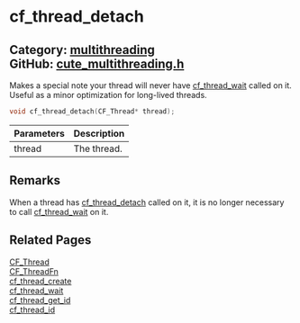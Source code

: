 [//]: # (This file is automatically generated by Cute Framework's docs parser.)
[//]: # (Do not edit this file by hand!)
[//]: # (See: https://github.com/RandyGaul/cute_framework/blob/master/samples/docs_parser.cpp)
[](../header.md ':include')

# cf_thread_detach

Category: [multithreading](/api_reference?id=multithreading)  
GitHub: [cute_multithreading.h](https://github.com/RandyGaul/cute_framework/blob/master/include/cute_multithreading.h)  
---

Makes a special note your thread will never have [cf_thread_wait](/multithreading/cf_thread_wait.md) called on it. Useful as a minor optimization
for long-lived threads.

```cpp
void cf_thread_detach(CF_Thread* thread);
```

Parameters | Description
--- | ---
thread | The thread.

## Remarks

When a thread has [cf_thread_detach](/multithreading/cf_thread_detach.md) called on it, it is no longer necessary to call [cf_thread_wait](/multithreading/cf_thread_wait.md) on it.

## Related Pages

[CF_Thread](/multithreading/cf_thread.md)  
[CF_ThreadFn](/multithreading/cf_threadfn.md)  
[cf_thread_create](/multithreading/cf_thread_create.md)  
[cf_thread_wait](/multithreading/cf_thread_wait.md)  
[cf_thread_get_id](/multithreading/cf_thread_get_id.md)  
[cf_thread_id](/multithreading/cf_thread_id.md)  
